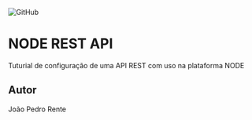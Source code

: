 ![GitHub](https://img.shields.io/github/license/Rente6/node-rest)

# NODE REST API
Tuturial de configuração de uma API REST com uso na plataforma NODE
## Autor 
João Pedro Rente
